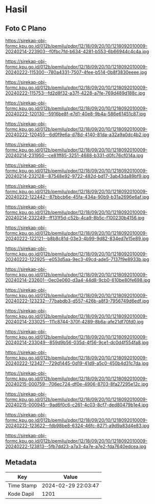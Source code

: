 # Hasil

## Foto C Plano

https://sirekap-obj-formc.kpu.go.id/012b/pemilu/pdpr/12/18/09/20/10/1218092010009-20240214-223903--f0fbc7fd-b634-4281-b553-6b66944c4c4a.jpg

https://sirekap-obj-formc.kpu.go.id/012b/pemilu/pdpr/12/18/09/20/10/1218092010009-20240222-115300--780a4331-7507-4fee-b514-0b8f3830eeee.jpg

https://sirekap-obj-formc.kpu.go.id/012b/pemilu/pdpr/12/18/09/20/10/1218092010009-20240222-115753--fd2d8f32-a37f-4228-a7fe-769d489d188c.jpg

https://sirekap-obj-formc.kpu.go.id/012b/pemilu/pdpr/12/18/09/20/10/1218092010009-20240222-120130--5916be8f-e7d1-40e8-9b4a-586e61451c87.jpg

https://sirekap-obj-formc.kpu.go.id/012b/pemilu/pdpr/12/18/09/20/10/1218092010009-20240222-120455--6d0f9e6a-d78d-4140-81da-a32a9a0dc4b2.jpg

https://sirekap-obj-formc.kpu.go.id/012b/pemilu/pdpr/12/18/09/20/10/1218092010009-20240214-231950--ce81ff85-3251-4688-b331-d0fc76cf014a.jpg

https://sirekap-obj-formc.kpu.go.id/012b/pemilu/pdpr/12/18/09/20/10/1218092010009-20240214-232128--87548e92-9722-482d-bd17-3ab43da89bf9.jpg

https://sirekap-obj-formc.kpu.go.id/012b/pemilu/pdpr/12/18/09/20/10/1218092010009-20240222-122442--87bbcb6e-45fa-434a-90b9-b31a2696e6af.jpg

https://sirekap-obj-formc.kpu.go.id/012b/pemilu/pdpr/12/18/09/20/10/1218092010009-20240214-232249--ff131f5d-c52b-4ca9-8b5c-f100230b4156.jpg

https://sirekap-obj-formc.kpu.go.id/012b/pemilu/pdpr/12/18/09/20/10/1218092010009-20240222-122121--b8b8c81d-03e3-4b99-9d82-834ed7e15e89.jpg

https://sirekap-obj-formc.kpu.go.id/012b/pemilu/pdpr/12/18/09/20/10/1218092010009-20240222-122925--e053d5aa-9ec3-49cd-ade5-7137f9e8933b.jpg

https://sirekap-obj-formc.kpu.go.id/012b/pemilu/pdpr/12/18/09/20/10/1218092010009-20240214-232601--0ec0e060-d3a4-44d8-9cb0-610be80fe698.jpg

https://sirekap-obj-formc.kpu.go.id/012b/pemilu/pdpr/12/18/09/20/10/1218092010009-20240222-123232--77babdb3-d557-426b-a8f3-7956749d6edf.jpg

https://sirekap-obj-formc.kpu.go.id/012b/pemilu/pdpr/12/18/09/20/10/1218092010009-20240214-233025--111c8744-370f-4289-8b6a-afe21df70fd0.jpg

https://sirekap-obj-formc.kpu.go.id/012b/pemilu/pdpr/12/18/09/20/10/1218092010009-20240214-233049--859d9b56-035d-4f56-9ce1-dc0d4f554fa8.jpg

https://sirekap-obj-formc.kpu.go.id/012b/pemilu/pdpr/12/18/09/20/10/1218092010009-20240222-123427--729d1445-0d19-41d9-a5c0-450b4d31c7da.jpg

https://sirekap-obj-formc.kpu.go.id/012b/pemilu/pdpr/12/18/09/20/10/1218092010009-20240215-000759--706ec724-df0e-4906-8703-8fa27295e12c.jpg

https://sirekap-obj-formc.kpu.go.id/012b/pemilu/pdpr/12/18/09/20/10/1218092010009-20240215-000945--9ad6f0c6-c261-4c03-8cf7-ded80479b1e4.jpg

https://sirekap-obj-formc.kpu.go.id/012b/pemilu/pdpr/12/18/09/20/10/1218092010009-20240222-123622--fdb98be8-6324-46fc-8271-a9d9a83d4e83.jpg

https://sirekap-obj-formc.kpu.go.id/012b/pemilu/pdpr/12/18/09/20/10/1218092010009-20240222-123813--5fb7dd23-a7a3-4a7e-a7e2-fda7640edcea.jpg


## Metadata

| Key        | Value               |
| ---------- | ------------------- |
| Time Stamp | 2024-02-29 22:03:47 |
| Kode Dapil | 1201                |



